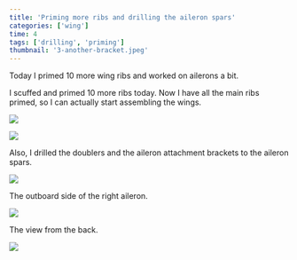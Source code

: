 ```yaml
---
title: 'Priming more ribs and drilling the aileron spars'
categories: ['wing']
time: 4
tags: ['drilling', 'priming']
thumbnail: '3-another-bracket.jpeg'
---
```


Today I primed 10 more wing ribs and worked on ailerons a bit.

<!-- more -->

I scuffed and primed 10 more ribs today. Now I have all the main ribs primed, so I can actually start assembling the wings.

![](./0-ribs-cleaned.jpeg)

![](./1-ribs-primed.jpeg)

Also, I drilled the doublers and the aileron attachment brackets to the aileron spars.

![](./2-bracket-drilled.jpeg)

The outboard side of the right aileron.

![](./3-another-bracket.jpeg)

The view from the back.

![](./4-from-the-back.jpeg)